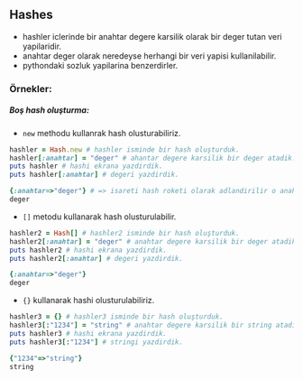 ## Hashes

* hashler iclerinde bir anahtar degere karsilik olarak bir deger tutan veri yapilaridir.
* anahtar deger olarak neredeyse herhangi bir veri yapisi kullanilabilir.
* pythondaki sozluk yapilarina benzerdirler.


<h3>Örnekler:</h3>

<h5>Boş hash oluşturma:</h5>

* `new` methodu kullanrak hash olusturabiliriz.

```ruby
hashler = Hash.new # hashler isminde bir hash oluşturduk.
hashler[:anahtar] = "deger" # ahantar degere karsilik bir deger atadik.
puts hashler # hashi ekrana yazdirdik.
puts hashler[:anahtar] # degeri yazdirdik.
```
```ruby
{:anahtar=>"deger"} # => isareti hash roketi olarak adlandirilir o anaharin o degere karsilik oldugu anlamina gelir.
deger
```

* `[]` metodu kullanarak hash olusturulabilir.

```ruby
hashler2 = Hash[] # hashler2 isminde bir hash oluşturduk.
hashler2[:anahtar] = "deger" # anahtar degere karsilik bir deger atadik.
puts hashler2 # hashi ekrana yazdirdik.
puts hashler2[:anahtar] # degeri yazdirdik.
```
```ruby
{:anahtar=>"deger"}
deger
```

*  `{}` kullanarak hashi olusturulabiliriz.

```ruby
hashler3 = {} # hashler3 isminde bir hash oluşturduk.
hashler3[:"1234"] = "string" # anahtar degere karsilik bir string atadik.
puts hashler3 # hashi ekrana yazdirdik.
puts hashler3[:"1234"] # stringi yazdirdik.
```
```ruby
{"1234"=>"string"}
string
```
